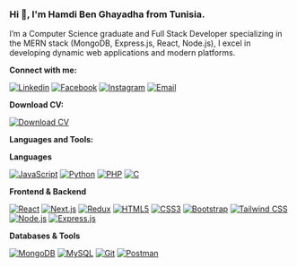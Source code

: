 ### Hi 👋, I'm Hamdi Ben Ghayadha from Tunisia.

I’m a Computer Science graduate and Full Stack Developer specializing in the MERN stack (MongoDB, Express.js, React, Node.js), I excel in developing dynamic web applications and modern platforms.

**Connect with me:**

[![Linkedin](https://img.shields.io/badge/Linkedin-%230175C2.svg?style=for-the-badge&logo=Linkedin&logoColor=white)](https://www.linkedin.com/in/thishamdi/)
[![Facebook](https://img.shields.io/badge/Facebook-%2302569B.svg?style=for-the-badge&logo=Facebook&logoColor=white)](https://www.facebook.com/thishamdi/)
[![Instagram](https://img.shields.io/badge/Instagram-%23000000.svg?style=for-the-badge&logo=Instagram&logoColor=white)](https://instagram.com/thishamdi)
[![Email](https://img.shields.io/badge/Email-%23D14836.svg?style=for-the-badge&logo=Gmail&logoColor=white)](mailto:thishamdi@hotmail.com)

**Download CV:**

[![Download CV](https://img.shields.io/badge/Download_CV-%23000000.svg?style=for-the-badge&logo=Filebase&logoColor=white)](https://example.com/your-cv.pdf)

**Languages and Tools:**

**Languages**

[![JavaScript](https://img.shields.io/badge/JavaScript-%23F7DF1E.svg?style=for-the-badge&logo=JavaScript&logoColor=black)](https://developer.mozilla.org/en-US/docs/Web/JavaScript)
[![Python](https://img.shields.io/badge/Python-%233776AB.svg?style=for-the-badge&logo=Python&logoColor=white)](https://www.python.org/)
[![PHP](https://img.shields.io/badge/PHP-%23777BB4.svg?style=for-the-badge&logo=PHP&logoColor=white)](https://www.php.net/)
[![C](https://img.shields.io/badge/C-%23A8B9CC.svg?style=for-the-badge&logo=C&logoColor=white)](https://en.wikipedia.org/wiki/C_(programming_language))

**Frontend & Backend**

[![React](https://img.shields.io/badge/React-%2361DAFB.svg?style=for-the-badge&logo=React&logoColor=black)](https://reactjs.org/)
[![Next.js](https://img.shields.io/badge/Next.js-%23000000.svg?style=for-the-badge&logo=Next.js&logoColor=white)](https://nextjs.org/)
[![Redux](https://img.shields.io/badge/Redux-%23764ABC.svg?style=for-the-badge&logo=Redux&logoColor=white)](https://redux.js.org/)
[![HTML5](https://img.shields.io/badge/HTML5-%23E34F26.svg?style=for-the-badge&logo=HTML5&logoColor=white)](https://developer.mozilla.org/en-US/docs/Web/HTML)
[![CSS3](https://img.shields.io/badge/CSS3-%231572B6.svg?style=for-the-badge&logo=CSS3&logoColor=white)](https://developer.mozilla.org/en-US/docs/Web/CSS)
[![Bootstrap](https://img.shields.io/badge/Bootstrap-%237952B3.svg?style=for-the-badge&logo=Bootstrap&logoColor=white)](https://getbootstrap.com/)
[![Tailwind CSS](https://img.shields.io/badge/Tailwind_CSS-%2338B2AC.svg?style=for-the-badge&logo=Tailwind-CSS&logoColor=white)](https://tailwindcss.com/)
[![Node.js](https://img.shields.io/badge/Node.js-%23339933.svg?style=for-the-badge&logo=Node.js&logoColor=white)](https://nodejs.org/)
[![Express.js](https://img.shields.io/badge/Express.js-%23000000.svg?style=for-the-badge&logo=Express&logoColor=white)](https://expressjs.com/)

**Databases & Tools**

[![MongoDB](https://img.shields.io/badge/MongoDB-%2347A248.svg?style=for-the-badge&logo=MongoDB&logoColor=white)](https://www.mongodb.com/)
[![MySQL](https://img.shields.io/badge/MySQL-%234479A1.svg?style=for-the-badge&logo=MySQL&logoColor=white)](https://www.mysql.com/)
[![Git](https://img.shields.io/badge/Git-%23F05032.svg?style=for-the-badge&logo=Git&logoColor=white)](https://git-scm.com/)
[![Postman](https://img.shields.io/badge/Postman-%23FF6C37.svg?style=for-the-badge&logo=Postman&logoColor=white)](https://www.postman.com/)
